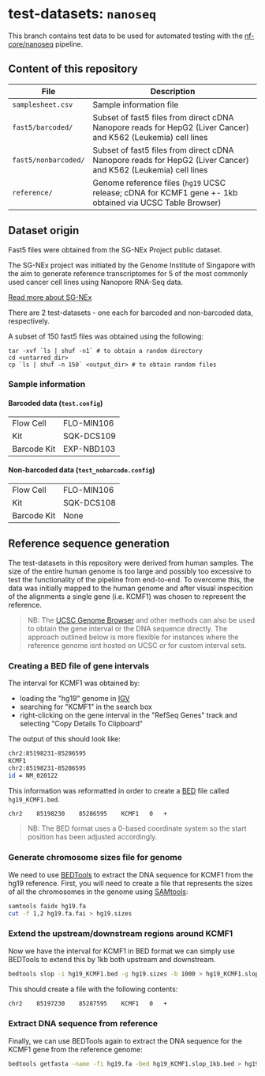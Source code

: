 # test-datasets: `nanoseq`

This branch contains test data to be used for automated testing with the [nf-core/nanoseq](https://github.com/nf-core/nanoseq) pipeline.

## Content of this repository

| File	                | Description	                                                                                                  |
|-----------------------|---------------------------------------------------------------------------------------------------------------|
| `samplesheet.csv`     | Sample information file                                                                                       |
| `fast5/barcoded/`     | Subset of fast5 files from direct cDNA Nanopore reads for HepG2 (Liver Cancer) and K562 (Leukemia) cell lines |
| `fast5/nonbarcoded/`  | Subset of fast5 files from direct cDNA Nanopore reads for HepG2 (Liver Cancer) and K562 (Leukemia) cell lines |
| `reference/`          | Genome reference files (`hg19` UCSC release; cDNA for KCMF1 gene +- 1kb obtained via UCSC Table Browser)      |

## Dataset origin

Fast5 files were obtained from the SG-NEx Project public dataset.

The SG-NEx project was initiated by the Genome Institute of Singapore with the aim to generate reference transcriptomes for 5 of the most commonly used cancer cell lines using Nanopore RNA-Seq data.

[Read more about SG-NEx](https://github.com/GoekeLab/sg-nex-data)

There are 2 test-datasets - one each for barcoded and non-barcoded data, respectively.

A subset of 150 fast5 files was obtained using the following:
```
tar -xvf `ls | shuf -n1` # to obtain a random directory
cd <untarred_dir>
cp `ls | shuf -n 150` <output_dir> # to obtain random files
```

### Sample information

#### Barcoded data (`test.config`)

|             |         	 |
|-------------|------------|
| Flow Cell   | FLO-MIN106 |
| Kit         | SQK-DCS109 |
| Barcode Kit | EXP-NBD103 |

#### Non-barcoded data (`test_nobarcode.config`)

|             |         	 |
|-------------|------------|
| Flow Cell   | FLO-MIN106 |
| Kit         | SQK-DCS108 |
| Barcode Kit | None    	 |

## Reference sequence generation

The test-datasets in this repository were derived from human samples. The size of the entire human genome is too large and possibly too excessive to test the functionality of the pipeline from end-to-end. To overcome this, the data was initially mapped to the human genome and after visual inspecition of the alignments a single gene (i.e. KCMF1) was chosen to represent the reference.

> NB: The [UCSC Genome Browser](https://genome.ucsc.edu) and other methods can also be used to obtain the gene interval or the DNA sequence directly. The approach outlined below is more flexible for instances where the reference genome isnt hosted on UCSC or for custom interval sets.

### Creating a BED file of gene intervals

The interval for KCMF1 was obtained by:
* loading the "hg19" genome in [IGV](http://software.broadinstitute.org/software/igv/)
* searching for "KCMF1" in the search box
* right-clicking on the gene interval in the "RefSeq Genes" track and selecting "Copy Details To Clipboard"

The output of this should look like:

```bash
chr2:85198231-85286595
KCMF1
chr2:85198231-85286595
id = NM_020122
```

This information was reformatted in order to create a [BED](https://genome.ucsc.edu/FAQ/FAQformat.html#format1) file called `hg19_KCMF1.bed`.

```bash
chr2    85198230    85286595    KCMF1   0   +
```

> NB: The BED format uses a 0-based coordinate system so the start position has been adjusted accordingly.

### Generate chromosome sizes file for genome

We need to use [BEDTools](https://github.com/arq5x/bedtools2/) to extract the DNA sequence for KCMF1 from the hg19 reference. First, you will need to create a file that represents the sizes of all the chromosomes in the genome using [SAMtools](https://sourceforge.net/projects/samtools/files/samtools/):

```bash
samtools faidx hg19.fa
cut -f 1,2 hg19.fa.fai > hg19.sizes
```

### Extend the upstream/downstream regions around KCMF1

Now we have the interval for KCMF1 in BED format we can simply use BEDTools to extend this by 1kb both upstream and downstream.

```bash
bedtools slop -i hg19_KCMF1.bed -g hg19.sizes -b 1000 > hg19_KCMF1.slop_1kb.bed
```

This should create a file with the following contents:

```bash
chr2    85197230    85287595    KCMF1   0   +
```

### Extract DNA sequence from reference

Finally, we can use BEDTools again to extract the DNA sequence for the KCMF1 gene from the reference genome:

```bash
bedtools getfasta -name -fi hg19.fa -bed hg19_KCMF1.slop_1kb.bed > hg19_KCMF1.fa
```
